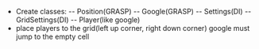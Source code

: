- Create classes:
  -- Position(GRASP)
  -- Google(GRASP)
  -- Settings(DI)
  -- GridSettings(DI)
  -- Player(like google)
- place players to the grid(left up corner, right down corner)
  google must jump to the empty cell
